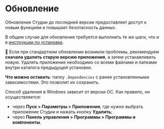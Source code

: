 # Обновление 

Обновление Студии до последней версии предоставляет доступ к новым функциям и повышает безопасность данных. 

В общем случае для обновления требуется выполнить те же шаги, что и в [инструкции по установке](https://docs.primo-rpa.ru/primo-rpa/primo-studio/installation).

:small_orange_diamond: Если при стандартном обновлении возникли проблемы, рекомендуем **сначала удалить старую версию приложения**, а затем устанавливать новую. Удалять приложение необходимо со всеми файлами и папками внутри каталога предыдущей установки. 

**Что можно оставить**: папку `.Dependencies` с ранее установленными зависимостями. Это позволит их сохранить.

Способ удаления в Windows зависит от версии ОС. Как правило, он осуществляется:
* через **Пуск > Параметры > Приложения**, где нужно выбрать приложение Студии и нажать кнопку **Удалить**; 
* через **Панель управления > Программы > Программы и компоненты**.
